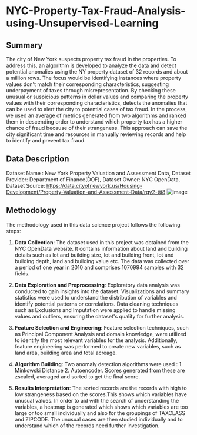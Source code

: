 # NYC-Property-Tax-Fraud-Analysis-using-Unsupervised-Learning
## Summary
The city of New York suspects property tax fraud in the properties. To address this, an algorithm is developed to analyze the data and detect potential anomalies using the NY property dataset of 32 records and about a million rows.
The focus would be identifying instances where property values don't match their corresponding characteristics, suggesting underpayment of taxes through misrepresentation. By checking these unusual or suspicious patterns in dollar values and comparing the property values with their corresponding characteristics, detects the anomalies that can be used to alert the city to potential cases of tax fraud. In the process, we used an average of metrics generated from two algorithms and ranked them in descending order to understand which property tax has a higher chance of fraud because of their strangeness. This approach can save the city significant time and resources in manually reviewing records and help to identify and prevent tax fraud.

## Data Description
Dataset Name : New York Property Valuation and Assessment Data, 
Dataset Provider: Department of Finance(DOF),
Dataset Owner: NYC OpenData,
Dataset Source: https://data.cityofnewyork.us/Housing-Development/Property-Valuation-and-Assessment-Data/rgy2-tti8
![image](https://github.com/IndiraGundavarapu01/NYC-Property-Tax-Fraud-Analysis-using-Unsupervised-Learning/assets/113149175/a2c4565d-290e-4e7f-b389-c0c7c649d1fe)

## Methodology

The methodology used in this data science project follows the following steps:

1. **Data Collection**: The dataset used in this project was obtained from the NYC OpenData website. It contains information about land and building details such as lot and building size, lot and building front, lot and building depth, land and building value etc. The data was collected over a period of one year in 2010 and comprises 1070994 samples with 32 fields.

2. **Data Exploration and Preprocessing**: Exploratory data analysis was conducted to gain insights into the dataset. Visualizations and summary statistics were used to understand the distribution of variables and identify potential patterns or correlations. Data cleaning techniques such as Exclusions and Imputation were applied to handle missing values and outliers, ensuring the dataset's quality for further analysis.

3. **Feature Selection and Engineering**: Feature selection techniques, such as Principal Component Analysis and domain knowledge, were utilized to identify the most relevant variables for the analysis. Additionally, feature engineering was performed to create new variables, such as land area, building area and total acreage.

4. **Algorithm Building**: Two anomaly detection algorithms were used : 1. Minkowski Distance 2. Autoencoder. Scores generated from these are zscaled, averaged and sorted to get the final score.  

5. **Results Interpretation**: The sorted records are the records with high to low strangeness based on the scores.This shows which variables have unusual values. In order to aid with the search of understanding the variables, a heatmap is generated which shows which variables are too large or too small individually and also for the groupings of TAXCLASS and ZIPCODE. The unusual cases are then studied individually and to understand which of the records need further investigation.
